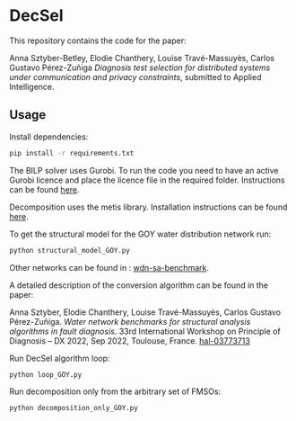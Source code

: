 # DecSel

This repository contains the code for the paper:

Anna Sztyber-Betley, Elodie Chanthery, Louise Travé-Massuyès, Carlos Gustavo Pérez-Zuñiga
*Diagnosis test selection for distributed systems under communication and privacy constraints*, submitted to Applied Intelligence.

## Usage

Install dependencies:
```bash
pip install -r requirements.txt
```

The BILP solver uses Gurobi. To run the code you need to have an active Gurobi licence and place the licence file in the required folder. 
Instructions can be found [here](https://support.gurobi.com/hc/en-us/articles/13232844297489-How-do-I-set-up-a-Web-License-Service-WLS-license).

Decomposition uses the metis library. Installation instructions can be found [here](https://github.com/KarypisLab/METIS).

To get the structural model for the GOY water distribution network run:
```python
python structural_model_GOY.py
```

Other networks can be found in : [wdn-sa-benchmark](https://github.com/asztyber/wdn-sa-benchmark).

A detailed description of the conversion algorithm can be found in the paper:

Anna Sztyber, Elodie Chanthery, Louise Travé-Massuyès, Carlos Gustavo Pérez-Zuñiga. *Water network benchmarks for structural analysis algorithms in fault diagnosis*. 33rd International Workshop on Principle of Diagnosis – DX 2022,  Sep 2022, Toulouse, France. [hal-03773713](https://hal.science/hal-03773713/)

Run DecSel algorithm loop:
```python
python loop_GOY.py
```

Run decomposition only from the arbitrary set of FMSOs:
```python
python decomposition_only_GOY.py
```
